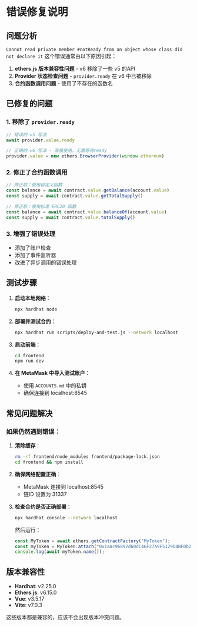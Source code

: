 # 错误修复说明

## 问题分析

`Cannot read private member #notReady from an object whose class did not declare it` 这个错误通常由以下原因引起：

1. **ethers.js 版本兼容性问题** - v6 移除了一些 v5 的API
2. **Provider 状态检查问题** - `provider.ready` 在 v6 中已被移除
3. **合约函数调用问题** - 使用了不存在的函数名

## 已修复的问题

### 1. 移除了 `provider.ready`
```javascript
// 错误的 v5 写法
await provider.value.ready

// 正确的 v6 写法 - 直接使用，无需等待ready
provider.value = new ethers.BrowserProvider(window.ethereum)
```

### 2. 修正了合约函数调用
```javascript
// 修正前：使用自定义函数
const balance = await contract.value.getBalance(account.value)
const supply = await contract.value.getTotalSupply()

// 修正后：使用标准 ERC20 函数
const balance = await contract.value.balanceOf(account.value)
const supply = await contract.value.totalSupply()
```

### 3. 增强了错误处理
- 添加了账户检查
- 添加了事件监听器
- 改进了异步调用的错误处理

## 测试步骤

1. **启动本地网络**：
   ```bash
   npx hardhat node
   ```

2. **部署并测试合约**：
   ```bash
   npx hardhat run scripts/deploy-and-test.js --network localhost
   ```

3. **启动前端**：
   ```bash
   cd frontend
   npm run dev
   ```

4. **在 MetaMask 中导入测试账户**：
   - 使用 `ACCOUNTS.md` 中的私钥
   - 确保连接到 localhost:8545

## 常见问题解决

### 如果仍然遇到错误：

1. **清除缓存**：
   ```bash
   rm -rf frontend/node_modules frontend/package-lock.json
   cd frontend && npm install
   ```

2. **确保网络配置正确**：
   - MetaMask 连接到 localhost:8545
   - 链ID 设置为 31337

3. **检查合约是否正确部署**：
   ```bash
   npx hardhat console --network localhost
   ```
   
   然后运行：
   ```javascript
   const MyToken = await ethers.getContractFactory("MyToken");
   const myToken = MyToken.attach("0x1aAc96892d60dC46F27a9F5129D4BF0b2e093a67");
   console.log(await myToken.name());
   ```

## 版本兼容性

- **Hardhat**: v2.25.0
- **Ethers.js**: v6.15.0
- **Vue**: v3.5.17
- **Vite**: v7.0.3

这些版本都是兼容的，应该不会出现版本冲突问题。